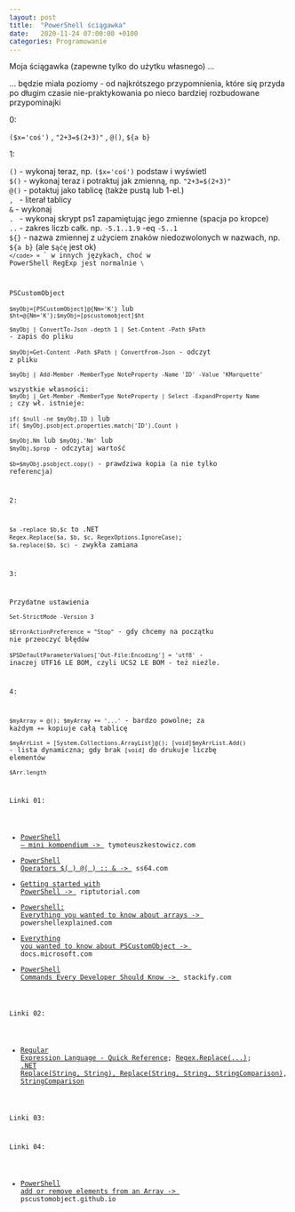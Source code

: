 ```yaml
---
layout: post
title:  "PowerShell ściągawka"
date:   2020-11-24 07:00:00 +0100
categories: Programowanie
---
```


Moja ściągawka (zapewne tylko do użytku własnego) ... 

... będzie miała poziomy - od najkrótszego przypomnienia, które się przyda po długim czasie nie-praktykowania po nieco bardziej rozbudowane przypominajki

0:

`($x='coś')` , `"2+3=$(2+3)"` , `@()`, `${a b}`



1:

`()` - wykonaj teraz, np. `($x='coś')` podstaw i wyświetl  
`$()` - wykonaj teraz i potraktuj jak zmienną, np. `"2+3=$(2+3)"`  
`@()` - potaktuj jako tablicę (także pustą lub 1-el.)  
`, `  - literał tablicy  
`&` - wykonaj  
`. `  - wykonaj skrypt ps1 zapamiętując jego zmienne (spacja po kropce)  
`..` - zakres liczb całk. np. `-5.1..1.9` -eq `-5..1`  
`${}` - nazwa zmiennej z użyciem znaków niedozwolonych w nazwach, np. `${a b}` (ale `$ąćę` jest ok)  
<code>`</code> = `\` w innych językach, choć w PowerShell RegExp jest normalnie `\`

PSCustomObject  
`$myObj=[PSCustomObject]@{Nm='K'}` lub `$ht=@{Nm='K'};$myObj=[pscustomobject]$ht`  
`$myObj | ConvertTo-Json -depth 1 | Set-Content -Path $Path` - zapis do pliku  
`$myObj=Get-Content -Path $Path | ConvertFrom-Json` - odczyt z pliku  
`$myObj | Add-Member -MemberType NoteProperty -Name 'ID' -Value 'KMarquette'`  
wszystkie własności: `$myObj | Get-Member -MemberType NoteProperty | Select -ExpandProperty Name` ; czy wł. istnieje:  
`if( $null -ne $myObj.ID )` lub `if( $myObj.psobject.properties.match('ID').Count )`  
`$myObj.Nm` lub `$myObj.'Nm'` lub `$myObj.$prop` - odczytaj wartość  
`$b=$myObj.psobject.copy()` - prawdziwa kopia (a nie tylko referencja)  


2:

`$a -replace $b,$c` to .NET `Regex.Replace($a, $b, $c, RegexOptions.IgnoreCase)`; `$a.replace($b, $c)` - zwykła zamiana  

3:

Przydatne ustawienia  
`Set-StrictMode -Version 3`  
`$ErrorActionPreference = "Stop"` - gdy chcemy na początku nie przeoczyć błędów  
`$PSDefaultParameterValues['Out-File:Encoding'] = 'utf8'` - inaczej UTF16 LE BOM, czyli UCS2 LE BOM - też nieźle.  

4:

`$myArray = @(); $myArray += '...'` - bardzo powolne; za każdym `+=` kopiuje całą tablicę  
`$myArrList = [System.Collections.ArrayList]@(); [void]$myArrList.Add()` - lista dynamiczna; gdy brak `[void]` do drukuje liczbę elementów  
`$Arr.length`  

Linki 01:

* [PowerShell – mini kompendium -> ](http://tymoteuszkestowicz.com/2013/11/powershell-mini-kompendium/) tymoteuszkestowicz.com
* [PowerShell Operators $( ) @( ) :: & -> ](https://ss64.com/ps/syntax-operators.html) ss64.com
* [Getting started with PowerShell -> ](https://riptutorial.com/powershell) riptutorial.com
* [Powershell: Everything you wanted to know about arrays -> ](https://powershellexplained.com/2018-10-15-Powershell-arrays-Everything-you-wanted-to-know/) powershellexplained.com
* [Everything you wanted to know about PSCustomObject -> ](https://docs.microsoft.com/en-us/powershell/scripting/learn/deep-dives/everything-about-pscustomobject?view=powershell-5.1) docs.microsoft.com
* [PowerShell Commands Every Developer Should Know -> ](https://stackify.com/powershell-commands-every-developer-should-know/) stackify.com

Linki 02:

* [Regular Expression Language - Quick Reference](https://docs.microsoft.com/pl-pl/dotnet/standard/base-types/regular-expression-language-quick-reference); [Regex.Replace(...)](https://docs.microsoft.com/en-us/dotnet/api/system.text.regularexpressions.regex.replace?view=net-5.0); [.NET Replace(String, String), Replace(String, String, StringComparison)](https://docs.microsoft.com/en-us/dotnet/api/system.string.replace?redirectedfrom=MSDN&view=net-5.0#System_String_Replace_System_String_System_String_), [StringComparison](https://docs.microsoft.com/en-us/dotnet/api/system.stringcomparison?view=net-5.0)

Linki 03:


Linki 04:

* [PowerShell add or remove elements from an Array -> ](https://pscustomobject.github.io/powershell/Add-Remove-Items-From-Array/) pscustomobject.github.io

<style> pre code {font-size: smaller;} </style>
